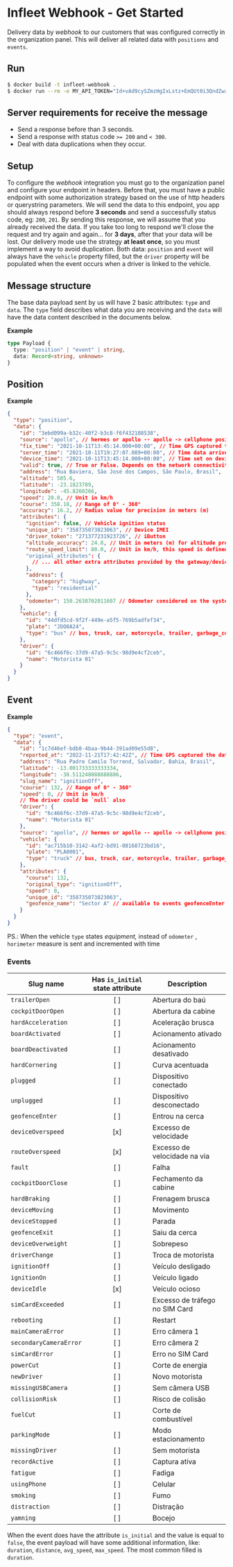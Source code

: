 # Infleet Webhook - Get Started

Delivery data by _webhook_ to our customers that was configured correctly
in the organization panel. This will deliver all related data with `positions`
and `events`.

## Run

```bash
$ docker build -t infleet-webhook .
$ docker run --rm -e MY_API_TOKEN="Id+vAd9cySZmzHgIxLstz+EmQUt0i3QndZwaa5yj/0ZjoDlRNELznQwN88je6iXa" -e PORT=5001 -p "5001:5001" infleet-webhook
```

## Server requirements for receive the message

- Send a response before than 3 seconds.
- Send a response with status code `>= 200` and `< 300`.
- Deal with data duplications when they occur.

## Setup

To configure the _webhook_ integration you must go to the organization panel and
configure your endpoint in headers. Before that, you must have a public endpoint
with some authorization strategy based on the use of http headers or querystring
parameters. We will send the data to this endpoint, you app should always
respond before **3 seconds** and send a successfully status code, eg: `200`, `201`.
By sending this response, we will assume that you already received the data.
If you take too long to respond we'll close the request and try again and again...
for **3 days**, after that your data will be lost.
Our delivery mode use the strategy **at least once**, so you must implement a way
to avoid duplication.
Both data: `position` and `event` will always have the `vehicle` property filled,
but the `driver` property will be populated when the event occurs when a driver
is linked to the vehicle.

## Message structure

The base data payload sent by us will have 2 basic attributes: `type` and `data`.
The `type` field describes what data you are receiving and the `data` will have
the data content described in the documents below.

**Example**

```ts
type Payload {
  type: "position" | "event" | string,
  data: Record<string, unknown>
}
```

## Position

**Example**

```json
{
  "type": "position",
  "data": {
    "id": "3ebd099a-b32c-40f2-b3c8-f6f432108538",
    "source": "apollo", // hermes or apollo -- apollo -> cellphone position; hermes --> tracker position
    "fix_time": "2021-10-11T13:45:14.000+00:00", // Time GPS captured the data. Recommended usage to track
    "server_time": "2021-10-11T19:27:07.089+00:00", // Time data arrived on server
    "device_time": "2021-10-11T13:45:14.000+00:00", // Time set on device when data was generated
    "valid": true, // True or False. Depends on the network connectivity status.
    "address": "Rua Baviera, São José dos Campos, São Paulo, Brasil",
    "altitude": 585.6,
    "latitude": -23.1823789,
    "longitude": -45.8260266,
    "speed": 20.0, // Unit in km/h
    "course": 358.18, // Range of 0° - 360°
    "accuracy": 16.2, // Radius value for precision in meters (m)
    "attributes": {
      "ignition": false, // Vehicle ignition status
      "unique_id": "358735073823063", // Device IMEI
      "driver_token": "271377231923726", // iButton
      "altitude_accuracy": 24.8, // Unit in meters (m) for altitude precision
      "route_speed_limit": 80.0, // Unit in km/h, this speed is defined by: https://wiki.openstreetmap.org/wiki/OSM_tags_for_routing/Maxspeed#Brazil
      "original_attributes": {
        // ... all other extra attributes provided by the gateway/device
      },
      "address": {
        "category": "highway",
        "type": "residential"
      },
      "odometer": 150.2638702011607 // Odometer considered on the system
    },
    "vehicle": {
      "id": "44dfd5cd-9f2f-449e-a5f5-769b5adfef34",
      "plate": "JDO8A24",
      "type": "bus" // bus, truck, car, motorcycle, trailer, garbage_collector
    },
    "driver": {
      "id": "6c466f6c-37d9-47a5-9c5c-98d9e4cf2ceb",
      "name": "Motorista 01"
    }
  }
}
```

## Event

**Example**

```json
{
  "type": "event",
  "data": {
    "id": "1c7d46ef-bdb8-4baa-9b44-391ad09e55d8",
    "reported_at": "2022-11-21T17:42:42Z", // Time GPS captured the data. Recommended usage to track
    "address": "Rua Padre Camilo Torrend, Salvador, Bahia, Brasil",
    "latitude": -13.001733333333334,
    "longitude": -38.511248888888886,
    "slug_name": "ignitionOff",
    "course": 132, // Range of 0° - 360°
    "speed": 0, // Unit in km/h
    // The driver could be `null` also
    "driver": {
      "id": "6c466f6c-37d9-47a5-9c5c-98d9e4cf2ceb",
      "name": "Motorista 01"
    },
    "source": "apollo", // hermes or apollo -- apollo -> cellphone position; hermes --> tracker position
    "vehicle": {
      "id": "ac715b10-3142-4af2-bd91-08168723bd16",
      "plate": "PLA0001",
      "type": "truck" // bus, truck, car, motorcycle, trailer, garbage_collector
    },
    "attributes": {
      "course": 132,
      "original_type": "ignitionOff",
      "speed": 0,
      "unique_id": "358735073823063",
      "geofence_name": "Sector A" // available to events geofenceEnter, geofenceExit
    }
  }
}
```

PS.: When the vehicle `type` states _equipment,_ instead of `odometer` , `horimeter` measure is
sent and incremented with time

### Events

| Slug name             | Has `is_initial` state attribute | Description                    |
| --------------------- | :------------------------------: | ------------------------------ |
| `trailerOpen`         |               [ ]                | Abertura do baú                |
| `cockpitDoorOpen`     |               [ ]                | Abertura da cabine             |
| `hardAcceleration`    |               [ ]                | Aceleração brusca              |
| `boardActivated`      |               [ ]                | Acionamento ativado            |
| `boardDeactivated`    |               [ ]                | Acionamento desativado         |
| `hardCornering`       |               [ ]                | Curva acentuada                |
| `plugged`             |               [ ]                | Dispositivo conectado          |
| `unplugged`           |               [ ]                | Dispositivo desconectado       |
| `geofenceEnter`       |               [ ]                | Entrou na cerca                |
| `deviceOverspeed`     |               [x]                | Excesso de velocidade          |
| `routeOverspeed`      |               [x]                | Excesso de velocidade na via   |
| `fault`               |               [ ]                | Falha                          |
| `cockpitDoorClose`    |               [ ]                | Fechamento da cabine           |
| `hardBraking`         |               [ ]                | Frenagem brusca                |
| `deviceMoving`        |               [ ]                | Movimento                      |
| `deviceStopped`       |               [ ]                | Parada                         |
| `geofenceExit`        |               [ ]                | Saiu da cerca                  |
| `deviceOverweight`    |               [ ]                | Sobrepeso                      |
| `driverChange`        |               [ ]                | Troca de motorista             |
| `ignitionOff`         |               [ ]                | Veículo desligado              |
| `ignitionOn`          |               [ ]                | Veículo ligado                 |
| `deviceIdle`          |               [x]                | Veículo ocioso                 |
| `simCardExceeded`     |               [ ]                | Excesso de tráfego no SIM Card |
| `rebooting`           |               [ ]                | Restart                        |
| `mainCameraError`     |               [ ]                | Erro câmera 1                  | 
| `secondaryCameraError`|               [ ]                | Erro câmera 2                  |
| `simCardError`        |               [ ]                | Erro no SIM Card               |
| `powerCut`            |               [ ]                | Corte de energia               |
| `newDriver`           |               [ ]                | Novo motorista                 |
| `missingUSBCamera`    |               [ ]                | Sem câmera USB                 |
| `collisionRisk`       |               [ ]                | Risco de colisão               |
| `fuelCut`             |               [ ]                | Corte de combustível           |
| `parkingMode`         |               [ ]                | Modo estacionamento            |
| `missingDriver`       |               [ ]                | Sem motorista                  |
| `recordActive`        |               [ ]                | Captura ativa                  |
| `fatigue`             |               [ ]                | Fadiga                         |
| `usingPhone`          |               [ ]                | Celular                        |
| `smoking`             |               [ ]                | Fumo                           |
| `distraction`         |               [ ]                | Distração                      |
| `yamning`             |               [ ]                | Bocejo                         |

When the event does have the attribute `is_initial` and the value is equal to `false`,
the event payload will have some additional information, like: `duration`, `distance`,
`avg_speed`, `max_speed`. The most common filled is `duration`.
